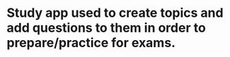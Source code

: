 # Study app used to create topics and add questions to them in order to prepare/practice for exams.
